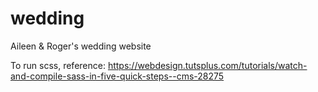 # wedding
Aileen &amp; Roger's wedding website

To run scss, reference:
https://webdesign.tutsplus.com/tutorials/watch-and-compile-sass-in-five-quick-steps--cms-28275